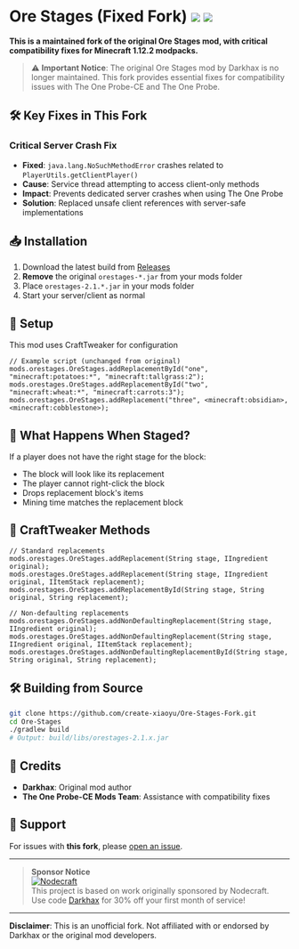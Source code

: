 # Ore Stages (Fixed Fork) [![](http://cf.way2muchnoise.eu/290201.svg)](https://minecraft.curseforge.com/projects/290201) [![](http://cf.way2muchnoise.eu/versions/290201.svg)](https://minecraft.curseforge.com/projects/290201)

**This is a maintained fork of the original Ore Stages mod, with critical compatibility fixes for Minecraft 1.12.2 modpacks.**

> ⚠️ **Important Notice**: The original Ore Stages mod by Darkhax is no longer maintained. This fork provides essential fixes for compatibility issues with The One Probe-CE and The One Probe.

## 🛠️ Key Fixes in This Fork

### Critical Server Crash Fix
- **Fixed**: `java.lang.NoSuchMethodError` crashes related to `PlayerUtils.getClientPlayer()`
- **Cause**: Service thread attempting to access client-only methods
- **Impact**: Prevents dedicated server crashes when using The One Probe
- **Solution**: Replaced unsafe client references with server-safe implementations

## 📥 Installation
1. Download the latest build from [Releases](https://github.com/create-xiaoyu/Ore-Stages-Fork/releases)
2. **Remove** the original `orestages-*.jar` from your mods folder
3. Place `orestages-2.1.*.jar` in your mods folder
4. Start your server/client as normal

## 🚀 Setup
This mod uses CraftTweaker for configuration

```zenscript
// Example script (unchanged from original)
mods.orestages.OreStages.addReplacementById("one", "minecraft:potatoes:*", "minecraft:tallgrass:2");
mods.orestages.OreStages.addReplacementById("two", "minecraft:wheat:*", "minecraft:carrots:3");
mods.orestages.OreStages.addReplacement("three", <minecraft:obsidian>, <minecraft:cobblestone>);
```

## 📝 What Happens When Staged?
If a player does not have the right stage for the block:
- The block will look like its replacement
- The player cannot right-click the block
- Drops replacement block's items
- Mining time matches the replacement block

## 🔧 CraftTweaker Methods

```zenscript
// Standard replacements
mods.orestages.OreStages.addReplacement(String stage, IIngredient original);
mods.orestages.OreStages.addReplacement(String stage, IIngredient original, IItemStack replacement);
mods.orestages.OreStages.addReplacementById(String stage, String original, String replacement);

// Non-defaulting replacements
mods.orestages.OreStages.addNonDefaultingReplacement(String stage, IIngredient original);
mods.orestages.OreStages.addNonDefaultingReplacement(String stage, IIngredient original, IItemStack replacement);
mods.orestages.OreStages.addNonDefaultingReplacementById(String stage, String original, String replacement);
```

## 🛠️ Building from Source
```bash
git clone https://github.com/create-xiaoyu/Ore-Stages-Fork.git
cd Ore-Stages
./gradlew build
# Output: build/libs/orestages-2.1.x.jar
```

## 🙏 Credits
- **Darkhax**: Original mod author
- **The One Probe-CE Mods Team**: Assistance with compatibility fixes

## 💬 Support
For issues with **this fork**, please [open an issue](https://github.com/create-xiaoyu/Ore-Stages-Fork/issues).  

---

> **Sponsor Notice**  
> [![Nodecraft](https://i.imgur.com/sz9PUmK.png)](https://nodecraft.com/r/darkhax)    
> This project is based on work originally sponsored by Nodecraft.  
> Use code [Darkhax](https://nodecraft.com/r/darkhax) for 30% off your first month of service!

---

**Disclaimer**: This is an unofficial fork. Not affiliated with or endorsed by Darkhax or the original mod developers.
